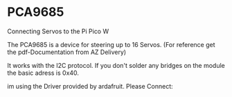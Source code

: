 # PCA9685
 Connecting Servos to the Pi Pico W
 
 The PCA9685 is a device for steering up to 16 Servos.
 (For reference get the pdf-Documentation from AZ Delivery)

It works with the I2C protocol.
If you don't solder any bridges on the module the basic adress is 0x40.

im using the Driver provided by ardafruit.
Please Connect: